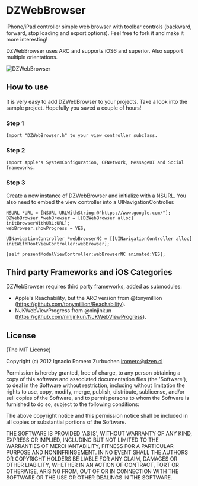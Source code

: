 # DZWebBrowser

iPhone/iPad controller simple web browser with toolbar controls (backward, forward, stop loading and export options).
Feel free to fork it and make it more interesting!

DZWebBrowser uses ARC and supports iOS6 and superior.
Also support multiple orientations.

![DZWebBrowser](https://dl.dropboxusercontent.com/u/2452151/Permalink/DZWebBrowser.png)


## How to use
It is very easy to add DZWebBrowser to your projects. Take a look into the sample project.
Hopefully you saved a couple of hours!

### Step 1
```
Import "DZWebBrowser.h" to your view controller subclass.
```

### Step 2
```
Import Apple's SystemConfiguration, CFNetwork, MessageUI and Social frameworks.
```

### Step 3
Create a new instance of DZWebBrowser and initialize with a NSURL.
You also need to embed the view controller into a UINavigationController.
```
NSURL *URL = [NSURL URLWithString:@"https://www.google.com/"];
DZWebBrowser *webBrowser = [[DZWebBrowser alloc] initBrowserWithURL:URL];
webBrowser.showProgress = YES;

UINavigationController *webBrowserNC = [[UINavigationController alloc] initWithRootViewController:webBrowser];

[self presentModalViewController:webBrowserNC animated:YES];
```

## Third party Frameworks and iOS Categories

DZWebBrowser requires third party frameworks, added as submodules:
- Apple's Reachability, but the ARC version from @tonymillion (https://github.com/tonymillion/Reachability).
- NJKWebViewProgress from @ninjinkun (https://github.com/ninjinkun/NJKWebViewProgress).

## License
(The MIT License)

Copyright (c) 2012 Ignacio Romero Zurbuchen <iromero@dzen.cl>

Permission is hereby granted, free of charge, to any person obtaining a copy of this software and associated documentation files (the 'Software'), to deal in the Software without restriction, including without limitation the rights to use, copy, modify, merge, publish, distribute, sublicense, and/or sell copies of the Software, and to permit persons to whom the Software is furnished to do so, subject to the following conditions:

The above copyright notice and this permission notice shall be included in all copies or substantial portions of the Software.

THE SOFTWARE IS PROVIDED 'AS IS', WITHOUT WARRANTY OF ANY KIND, EXPRESS OR IMPLIED, INCLUDING BUT NOT LIMITED TO THE WARRANTIES OF MERCHANTABILITY, FITNESS FOR A PARTICULAR PURPOSE AND NONINFRINGEMENT. IN NO EVENT SHALL THE AUTHORS OR COPYRIGHT HOLDERS BE LIABLE FOR ANY CLAIM, DAMAGES OR OTHER LIABILITY, WHETHER IN AN ACTION OF CONTRACT, TORT OR OTHERWISE, ARISING FROM, OUT OF OR IN CONNECTION WITH THE SOFTWARE OR THE USE OR OTHER DEALINGS IN THE SOFTWARE.
